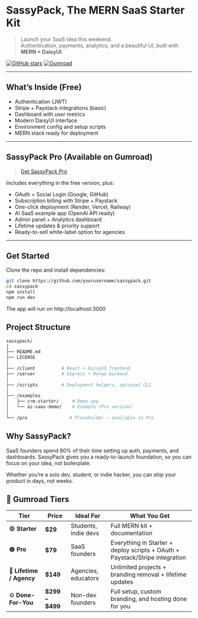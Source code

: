 # SassyPack, The MERN SaaS Starter Kit

> Launch your SaaS idea this weekend.  
> Authentication, payments, analytics, and a beautiful UI, built with **MERN + DaisyUI**.

[![GitHub stars](https://img.shields.io/github/stars/KarlGusta/sassypack?style=social)](https://github.com/KarlGusta/sassypack)
[![Gumroad](https://img.shields.io/badge/Get%20Pro%20on-Gumroad-orange?logo=gumroad)](https://karlgusta.gumroad.com/l/mlixgb)

---

## What’s Inside (Free)

- Authentication (JWT)
- Stripe + Paystack integrations (basic)
- Dashboard with user metrics
- Modern DaisyUI interface
- Environment config and setup scripts
- MERN stack ready for deployment

---

## SassyPack Pro (Available on Gumroad)

> [Get SassyPack Pro](https://karlgusta.gumroad.com/l/mlixgb)

Includes everything in the free version, plus:

- OAuth + Social Login (Google, GitHub)
- Subscription billing with Stripe + Paystack
- One-click deployment (Render, Vercel, Railway)
- AI SaaS example app (OpenAI API ready)
- Admin panel + Analytics dashboard
- Lifetime updates & priority support
- Ready-to-sell white-label option for agencies

---

## Get Started

Clone the repo and install dependencies:

```bash
git clone https://github.com/yourusername/sassypack.git
cd sassypack
npm install
npm run dev
```

The app will run on http://localhost:3000

## Project Structure

```bash
sassypack/
│
├── README.md
├── LICENSE
│
├── /client          # React + DaisyUI frontend
├── /server          # Express + Mongo backend
│
├── /scripts         # Deployment helpers, optional CLI
│
├── /examples
│   ├── crm-starter/     # Demo app
│   └── ai-saas-demo/    # Example (Pro version)
│
└── /pro                # Placeholder – available in Pro
```

## Why SassyPack?

SaaS founders spend 80% of their time setting up auth, payments, and dashboards.
SassyPack gives you a ready-to-launch foundation, so you can focus on your idea, not boilerplate.

Whether you’re a solo dev, student, or indie hacker, you can ship your product in days, not weeks.

## 🛒 Gumroad Tiers

| Tier | Price | Ideal For | What You Get |
|------|-------|------------|---------------|
| 🟢 **Starter** | **$29** | Students, indie devs | Full MERN kit + documentation |
| 🟠 **Pro** | **$79** | SaaS founders | Everything in Starter + deploy scripts + OAuth + Paystack/Stripe integration |
| 🔵 **Lifetime / Agency** | **$149** | Agencies, educators | Unlimited projects + branding removal + lifetime updates |
| ⚙️ **Done-For-You** | **$299 – $499** | Non-dev founders | Full setup, custom branding, and hosting done for you |


